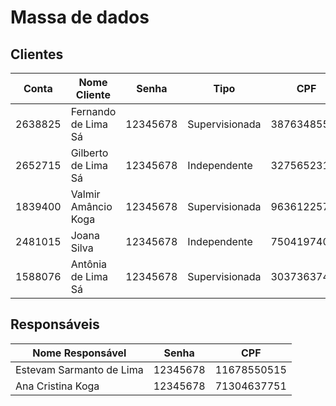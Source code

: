 # Massa de dados

## Clientes

| Conta | Nome Cliente | Senha | Tipo | CPF |
| ----- | ------------ | ----- | ---- | --- |
| 2638825 | Fernando de Lima Sá | 12345678 | Supervisionada | 38763485524 |
| 2652715 | Gilberto de Lima Sá | 12345678 | Independente  | 32756523119 |
| 1839400 | Valmir Amâncio Koga | 12345678 | Supervisionada  | 96361225712 |
| 2481015 | Joana Silva | 12345678 | Independente  | 75041974080 |
| 1588076 | Antônia de Lima Sá | 12345678 | Supervisionada  | 30373637462 |

## Responsáveis

| Nome Responsável | Senha | CPF |
| ---------------- | ----- | --- |
| Estevam Sarmanto de Lima | 12345678 | 11678550515 |
| Ana Cristina Koga | 12345678 | 71304637751 |
